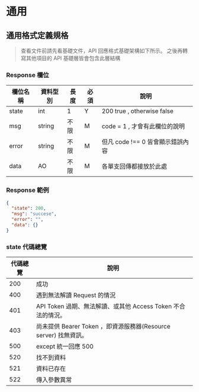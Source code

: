 # 通用

## 通用格式定義規格

> 查看文件前請先看基礎文件，API 回應格式基礎架構如下所示。
> 之後再轉寫其他項目的 API 基礎層皆會包含此層結構

### Response 欄位

| 欄位名稱 | 資料型別 | 長度 | 必須 | 說明                             |
| -------- | -------- | ---- | ---- | -------------------------------- |
| state    | int      | 1    | Y    | 200 true , otherwise false       |
| msg      | string   | 不限 | M    | code = 1 , 才會有此欄位的說明    |
| error    | string   | 不限 | M    | 但凡 code !== 0 皆會顯示錯誤內容 |
| data     | AO       | 不限 | M    | 各單支回傳都接放於此處           |

### Response 範例

```json
{
  "state": 200,
  "msg": "succese",
  "error": "",
  "data": {}
}
```

### state 代碼總覽

| 代碼總覽 | 說明                                                             |
| -------- | ---------------------------------------------------------------- |
| 200      | 成功                                                             |
| 400      | 遇到無法解讀 Request 的情況                                      |
| 401      | API Token 過期、無法解讀、或其他 Access Token 不合法的情況。     |
| 403      | 尚未提供 Bearer Token ，即資源服務器(Resource server) 找無資訊。 |
| 500      | except 統一回應 500                                              |
| 520      | 找不到資料                                                       |
| 521      | 資料已存在                                                       |
| 522      | 傳入參數異常                                                     |
